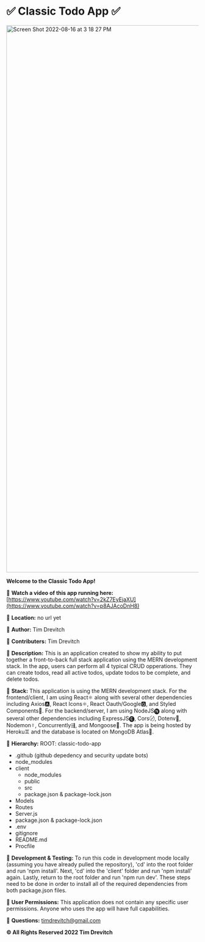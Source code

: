 # ✅ Classic Todo App ✅

<img width="1435" alt="Screen Shot 2022-08-16 at 3 18 27 PM" src="https://user-images.githubusercontent.com/110933291/184963808-50641dee-9686-4059-9f62-f074c131463f.png">

**Welcome to the Classic Todo App!**

🔸 **Watch a video of this app running here:** [https://www.youtube.com/watch?v=2kZ7EyEjaXU](https://www.youtube.com/watch?v=p8AJAcoDnH8)

🔸 **Location:** no url yet

🔸 **Author:** Tim Drevitch

🔸 **Contributers:** Tim Drevitch

🔸 **Description:**
This is an application created to show my ability to put together a front-to-back full stack application using the MERN development stack.
In the app, users can perform all 4 typical CRUD opperations. They can create todos, read all active todos, update todos to be complete, and delete todos.

🔸 **Stack:**
This application is using the MERN development stack. For the frontend/client, I am using
React⚛️ along with several other dependencies including Axios🅰, React Icons⚛️, React Oauth/Google🅶,
and Styled Components💅. For the backend/server, I am using NodeJS🅝 along with several other
dependencies including ExpressJS🅔, Cors〄, Dotenv🔐, Nodemon☿, Concurrently⇶, and Mongoose🌱. The app
is being hosted by Heroku♊️ and the database is located on MongoDB Atlas🌱.

🔸 **Hierarchy:**
ROOT: classic-todo-app
  - .github (github depedency and security update bots)
  - node_modules
  - client
    - node_modules
    - public
    - src
    - package.json & package-lock.json
  - Models
  - Routes
  - Server.js
  - package.json & package-lock.json
  - .env
  - gitignore
  - README.md
  - Procfile

🔸 **Development & Testing:**
To run this code in development mode locally (assuming you have already pulled the repository), 'cd' into the root folder and run 'npm install'. Next, 'cd' into the 'client' folder and run 'npm install' again. Lastly, return to the root folder and run 'npm run dev'. These steps need to be done in order to install all of the required dependencies from both package.json files.

🔸 **User Permissions:**
This application does not contain any specific user permissions. Anyone who uses the app will have full capabilities.

🔸 **Questions:**
timdrevitch@gmail.com

**© All Rights Reserved 2022 Tim Drevitch**

